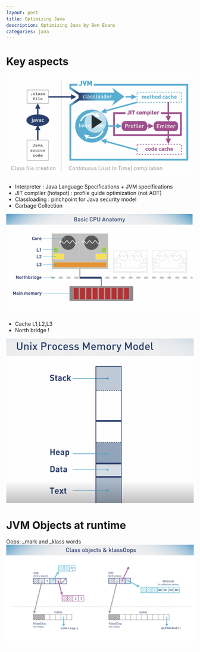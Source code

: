 ```yaml
---
layout: post
title: Optimizing Java
description: Optimizing Java by Ben Evans
categories: java
---
```


Key aspects
=== 
![JVM subsystems](/assets/images/jvm_subsystem.png)  
- Interpreter : Java Language Specifications + JVM specifications  
- JIT compiler (hotspot) : profile guide optimization (not AOT)   
- Classloading : pinchpoint for Java security model  
- Garbage Collection  

![CPU anatomy](/assets/images/cpu_anatomy.png)  
- Cache L1,L2,L3
- North bridge !

![Unix memory model](/assets/images/unix_memory_model.png)  

JVM Objects at runtime
=====  
Oops: _mark and _klass words  
![Oops](/assets/images/oops_mark_klass.png)  
